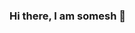 ### Hi there, I am somesh 👋

<!--
**somesh-joshi/somesh-joshi** is a ✨ _special_ ✨ repository because its `README.md` (this file) appears on your GitHub profile.

Here are some ideas to get you started:

- 🔭 I’m currently working on ... ML Technologies
- 🌱 I’m currently learning ... DevOps
- 👯 I’m looking to collaborate on ... DevOps or BlockChain Projects
- 🤔 I’m looking for help with ... BlockChain
- 💬 Ask me about ... Nodejs, Reactjs.
- 📫 How to reach me: ... <a href="someshjoshi890@gmail.com">Mail me</a>
- 😄 Pronouns: ...
- ⚡ Fun fact: ...
-->
